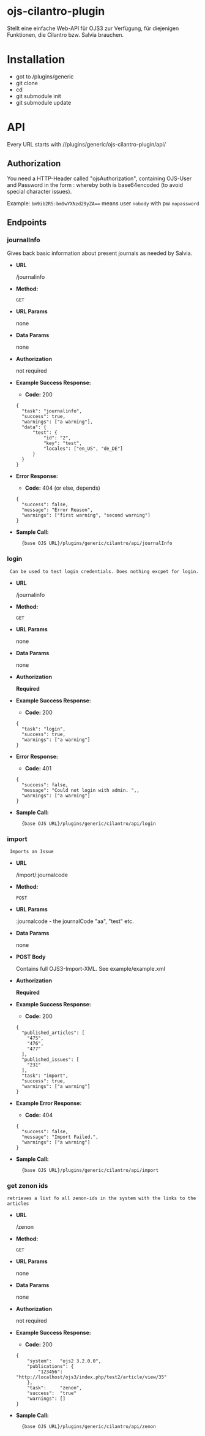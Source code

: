 # ojs-cilantro-plugin

Stellt eine einfache Web-API für OJS3 zur Verfügung, für diejenigen Funktionen, die Cilantro bzw. Salvia brauchen.

# Installation

* got to <ojs>/plugins/generic
* git clone <this>
* cd <this>
* git submodule init
* git submodule update

# API

Every URL starts with /<ojs-url>/plugins/generic/ojs-cilantro-plugin/api/

## Authorization

You need a HTTP-Header called "ojsAuthorization",
containing OJS-User and Password in the form
<username>:<password>
whereby both is base64encoded (to avoid special character issues).

Example: `bm9ib2R5:bm9wYXNzd29yZA==` means user `nobody` with pw `nopassword`

## Endpoints

### journalInfo

   Gives back basic information about present journals as needed by Salvia.
   
* **URL**
   
  /journalinfo
 
* **Method:**

  `GET`

* **URL Params**

  none

* **Data Params**

  none

* **Authorization**

  not required

* **Example Success Response:**

  * **Code:** 200  

  ```
  {  
    "task": "journalinfo",
    "success": true,  
    "warnings": ["a warning"],
    "data": {
        "test": {
            "id": "2",
            "key": "test",
            "locales": ["en_US", "de_DE"]
        }
    }    
  } 
  ```

* **Error Response:**

  * **Code:** 404 (or else, depends)  

  ```
  {
    "success": false,
    "message": "Error Reason",
    "warnings": ["first warning", "second warning"]
  }
  ```

* **Sample Call:**

  ```
    {base OJS URL}/plugins/generic/cilantro/api/journalInfo
  ```
  
### login
  
     Can be used to test login credentials. Does nothing excpet for login.
     
  * **URL**
     
    /journalinfo
   
  * **Method:**
  
    `GET`
  
  * **URL Params**
  
    none
  
  * **Data Params**
  
    none
  
  * **Authorization**
  
    **Required**
  
  * **Example Success Response:**
  
    * **Code:** 200  
  
    ```
    {  
      "task": "login",
      "success": true,  
      "warnings": ["a warning"]  
    } 
    ```
  
  * **Error Response:**
  
    * **Code:** 401
  
    ```
    {
      "success": false,
      "message": "Could not login with admin. ",,
      "warnings": ["a warning"]
    }
    ```
  
  * **Sample Call:**
  
    ```
      {base OJS URL}/plugins/generic/cilantro/api/login
    ```
    
### import
  
     Imports an Issue
     
  * **URL**
     
    /import/:journalcode
   
  * **Method:**
  
    `POST`
  
  * **URL Params**
  
    :journalcode - the journalCode "aa", "test" etc.
  
  * **Data Params**
  
    none
    
  * **POST Body**
  
    Contains full OJS3-Import-XML.
    See example/example.xml
  
  * **Authorization**
  
    **Required**
  
  * **Example Success Response:**
  
    * **Code:** 200  
  
    ```
    {  
      "published_articles": [
        "475",
        "476",
        "477"
      ],
      "published_issues": [
        "231"
      ],
      "task": "import",
      "success": true,
      "warnings": ["a warning"]  
    } 
    ```
  
  * **Example Error Response:**
  
    * **Code:** 404
  
    ```
    {
      "success": false,
      "message": "Import Failed.",
      "warnings": ["a warning"]
    }
    ```
  
  * **Sample Call:**
  
    ```
      {base OJS URL}/plugins/generic/cilantro/api/import
    ```

### get zenon ids

	retrieves a list fo all zenon-ids in the system with the links to the articles
	
 * **URL**
	 
	/zenon
   
  * **Method:**
  
	`GET`
  
  * **URL Params**
  
	none
  
  * **Data Params**
  
	none
  
  * **Authorization**
  
	not required
  
  * **Example Success Response:**
  
	* **Code:** 200  
  
	```
	{		
		"system":	"ojs2 3.2.0.0",
		"publications": {	
			"123456":	"http://localhost/ojs3/index.php/test2/article/view/35"
		},
		"task":		"zenon",
		"success":	"true"
		"warnings":	[]
	}
	```
  
  * **Sample Call:**
  
    ```
      {base OJS URL}/plugins/generic/cilantro/api/zenon
    ```
